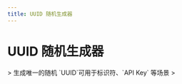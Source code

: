 ```yaml
---
title: UUID 随机生成器
---
```


# UUID 随机生成器
<ArticleMetadata />
> 生成唯一的随机 `UUID`可用于标识符、`API Key` 等场景
> <UUIDGenerator />